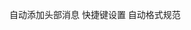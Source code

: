 <!--
 * @Description: 
 * @Author: luoxu
 * @Date: 2022-07-10 22:33:08
 * @LastEditTime: 2022-07-10 22:33:38
 * @LastEditors: luoxu
 * @Reference: 
-->
自动添加头部消息
快捷键设置
自动格式规范